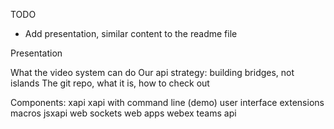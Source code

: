 TODO
- Add presentation, similar content to the readme file


Presentation

What the video system can do
Our api strategy: building bridges, not islands
The git repo, what it is, how to check out

Components:
xapi
xapi with command line (demo)
user interface extensions
macros
jsxapi
web sockets
web apps
webex teams api
